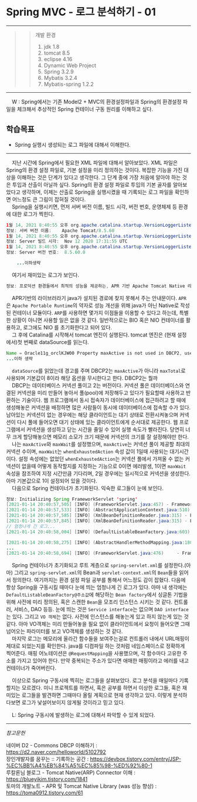# Spring MVC - 로그 분석하기 - 01

<hr/>

>>개발 환경
>>1. jdk 1.8
>>2. tomcat 8.5
>>3. eclipse 4.16
>>4. Dynamic Web Project
>>5. Spring 3.2.9
>>6. Mybatis 3.2.4
>>7. Mybatis-spring 1.2.2

<hr/>

&nbsp;&nbsp;&nbsp;&nbsp;W : Spring에서는 기존 Model2 + MVC의 환경설정파일과 Spring의 환경설정 파일을 체크해서 추상적인 Spring 컨테이너 구동 원리를 이해하고 싶다.

## 학습목표
- Spring 실행시 생성되는 로그 파일에 대해서 이해한다.
<hr/>

&nbsp;&nbsp;&nbsp;&nbsp;지난 시간에 Spring에서 필요한 XML 파일에 대해서 알아보았다. XML 파일은 Spring의 환경 설정 파일로, 기본 설정을 미리 정의하는 것이다. 복잡한 기능을 가진 대상을 이해하는 것은 단계가 있다고 생각한다. 그 단계 중에 가장 처음에 알아야 하는 것은 투입과 산출이 아닐까 싶다. Spring의 환경 설정 파일로 투입의 기본 골자를 알아보았다고 생각하며, 이제는 산출로 Spring을 실행시켰을 때 기록되는 로그 파일을 확인하면 어느정도 큰 그림이 잡혀질 것이다.  
&nbsp;&nbsp;&nbsp;&nbsp;Spring을 실행시키면, 먼저 서버 버전 이름, 빌드 시각, 버전 번호, 운영체제 등 환경에 대한 로그가 찍힌다.
```java
1월 14, 2021 8:40:55 오후 org.apache.catalina.startup.VersionLoggerListener log
정보: 서버 버전 이름:    Apache Tomcat/8.5.60
1월 14, 2021 8:40:55 오후 org.apache.catalina.startup.VersionLoggerListener log
정보: Server 빌드 시각:  Nov 12 2020 17:31:55 UTC
1월 14, 2021 8:40:55 오후 org.apache.catalina.startup.VersionLoggerListener log
정보: Server 버전 번호:  8.5.60.0

    ...이하생략
```

&nbsp;&nbsp;&nbsp;&nbsp;여기서 재미있는 로그가 보인다.

```java
정보: 프로덕션 환경들에서 최적의 성능을 제공하는, APR 기반 Apache Tomcat Native 라이브러리가, 다음 java.library.path에서 발견되지 않습니다
```

&nbsp;&nbsp;&nbsp;&nbsp;APR기반의 라이브러라기 java가 설치된 경로에 찾지 못해서 주는 안내문이다. `APR`은 `Apache Portable Runtime`의 약자로 성능 개선을 위해 java가 아닌 Native로 작성된 컨테이너 모듈이다. `ARP`를 사용하면 몇가지 이점들을 이용할 수 있다고 하는데, 특별한 상황이 아니면 사용할 일은 없을 것 같다. 일반적으로는 BIO 혹은 NIO 컨테이너를 활용하고, 로그에도 NIO 를 초기화한다고 되어 있다.  
&nbsp;&nbsp;&nbsp;&nbsp;그 후에 Catalina를 시작해서 tomcat 엔진이 실행된다. tomcat 엔진은 (현재 설정에서)첫 번째로 dataSource를 읽는다.  

```java
Name = Oracle11g_orclKJW00 Property maxActive is not used in DBCP2, use maxTotal instead. maxTotal default value is 8. You have set value of "100" for "maxActive" property, which is being ignored.
...이하 생략
```

&nbsp;&nbsp;&nbsp;&nbsp;`dataSource`를 읽었는데 경고를 주며 DBCP2는 `maxActive`가 아니라 `maxTotal`로 사용되며 기본값이 8이라 해당 옵션을 무시한다고 한다. DBCP2는 뭘까  
&nbsp;&nbsp;&nbsp;&nbsp;DBCP는 데이터베이스 커넥션 풀이고 2는 버전이다. 커넥션 풀은 데이터베이스와 연결된 커넥션을 미리 만들어 놓아서 풀(pool)에 저장해두고 있다가 필요할때 사용하고 반환하는 기술이다. 웹 프로그램에서 동시 접속자가 데이터베이스에 접근하려고 할 때에 생성해놓은 커넥션을 배정하면 많은 사람들이 동시에 데이터베이스에 접속할 수가 있다. 남아있는 커넥션이 없는 경우에는 해당 클라이언트는 대기 상태로 전환시켜놓으며 커넥션이 다시 풀에 들어오면 대기 상태에 있는 클라이언트에게 순서대로 제공한다. 웹 프로그램에서 커넥션을 생성하고 닫는 시간을 줄일 수 있어 실행 속도가 빨라진다. 당연히 너무 크게 할당해놓으면 메모리 소모가 크기 때문에 커넥션의 크기를 잘 설정해야만 한다.  
&nbsp;&nbsp;&nbsp;&nbsp;나는 `maxActive`와 `maxWait`를 설정했으며, `maxActive`는 커넥션 풀이 제공할 최대의 커넥션 수이며, `maxWait`는 `whenExhaustedAction` 속성 값이 1일때 사용되는 대기시간이다. 설정 속성에는 없었던 `whenExhaustedAction`는 커넥션 풀에서 가져올 수 없는 커넥션이 없을때 어떻게 동작할지를 지정하는 기능으로 0이면 에러발생, 1이면 `maxWait` 속성을 참조하여 지정 시간만큼 기다리며, 2일 경우에는 일시적으로 커넥션을 생성한다. 아마 기본값으로 1이 설정되어 있을 것이다.  
&nbsp;&nbsp;&nbsp;&nbsp;다음으로 Spring 컨테이너가 초기화된다. 익숙한 로그들이 눈에 보인다.  

```java
정보: Initializing Spring FrameworkServlet 'spring'
[2021-01-14 20:40:57,505] [INFO] (FrameworkServlet.java:457) - FrameworkServlet 'spring': initialization started
[2021-01-14 20:40:57,533] [INFO] (AbstractApplicationContext.java:510) - Refreshing WebApplicationContext for namespace 'spring-servlet': startup date [Thu Jan 14 20:40:57 KST 2021]; root of context hierarchy
[2021-01-14 20:40:57,585] [INFO] (XmlBeanDefinitionReader.java:315) - Loading XML bean definitions from ServletContext resource [/WEB-INF/spring-servlet.xml]
[2021-01-14 20:40:57,845] [INFO] (XmlBeanDefinitionReader.java:315) - Loading XML bean definitions from ServletContext resource [/WEB-INF/servlet-context.xml]
// 엄청나게 긴 로그...
[2021-01-14 20:40:58,004] [INFO] (DefaultListableBeanFactory.java:603)     - Pre-instantiating singletons in org.springframework.beans.factory.support.DefaultListableBeanFactory@162d7ec7: defining beans [mvcContentNegotiationManager,org.springframework.web.servlet.mvc.method.annotation.RequestMappingHandlerMapping#0,org.springframework.format.support.FormattingConversionServiceFactoryBean#0,org.springframework.web.servlet.mvc.method.annotation.RequestMappingHandlerAdapter#0,org.springframework.web.servlet.handler.MappedInterceptor#0,org.springframework.web.servlet.mvc.method.annotation.ExceptionHandlerExceptionResolver#0,org.springframework.web.servlet.mvc.annotation.ResponseStatusExceptionResolver#0,org.springframework.web.servlet.mvc.support.DefaultHandlerExceptionResolver#0,org.springframework.web.servlet.handler.BeanNameUrlHandlerMapping,org.springframework.web.servlet.mvc.HttpRequestHandlerAdapter,org.springframework.web.servlet.mvc.SimpleControllerHandlerAdapter,boardController,boardDAOImpl,boardServiceImpl,chabunDAOImpl,chabunServiceImpl,testUrlController,rboardController,rboardDAOImpl,rboardServiceImpl,org.springframework.context.annotation.internalConfigurationAnnotationProcessor,org.springframework.context.annotation.internalAutowiredAnnotationProcessor,org.springframework.context.annotation.internalRequiredAnnotationProcessor,org.springframework.context.annotation.internalCommonAnnotationProcessor,org.springframework.web.servlet.view.UrlBasedViewResolver#0,dataSource,sqlSessionFactory,transactionManager,org.mybatis.spring.mapper.MapperScannerConfigurer#0,org.springframework.context.annotation.ConfigurationClassPostProcessor.importAwareProcessor,boardDAO,chabunDAO,rboardDAO]; root of factory hierarchy

[2021-01-14 20:40:58,275] [INFO] (AbstractHandlerMethodMapping.java:180)     - Mapped "{[/boardInsert],methods=[POST],params=[],headers=[],consumes=[],produces=[],custom=[]}" onto public java.lang.String a.b.c.com.board.controller.BoardController.boardInsert(javax.servlet.http.HttpServletRequest)
...
[2021-01-14 20:40:58,694] [INFO] (FrameworkServlet.java:476)     - FrameworkServlet 'spring': initialization completed in 1186 ms
```

&nbsp;&nbsp;&nbsp;&nbsp;Spring 컨테이너가 초기화되고 루트 계층으로 `spring-servlet.xml`를 설정한다.(아마) 그리고 `spring-servlet.xml`의 Bean과 `servlet-context.xml`의 `Bean`들을 읽어서 정의한다. 여기까지는 환경 설정 파일 공부를 통해서 어느정도 감이 잡혔다. 다음에 항상 Spring을 구동시킬 때마다 눈에 띄는 엄청나게 긴 로그가 있다. 아마 내 생각에는 `DefaultListableBeanFactory@주소값`에 해당하는 `Bean factory`에서 싱글톤 기법을 위해 사전에 미리 정의된, 혹은 스캔한 `Bean`을 모조리 인스턴스 시키는 것 같다. 컨트롤러, 서비스, DAO 등등. 눈에 띄는 것은 `Service interface`는 없으며 `DAO interface`는 있다. 그리고 `VO 객체`는 없다. 사전에 인스턴스를 해놓는게 있고 하지 않는게 있는 것 같다. 아마 VO객체는 미리 만들어놓을 필요 없이 클라이언트에서 요청이 들어오면 그때 넘어오는 파라미터를 보고 VO객체를 생성하는 것 같다.  
&nbsp;&nbsp;&nbsp;&nbsp;마지막 로그는 메모리에 올라간 함수들을 보여주는걸로 컨트롤러 내에서 URL매핑이 제대로 되었는지를 확인한다. java를 디컴파일 하는 것처럼 네임스페이스로 정확하게 찍어준다. 매핑 어노테이션은 `@RequestMapping`을 사용했으며, 각 함수마다 고유한 주소를 가지고 있어야 한다. 만약 중복되는 주소가 있다면 애매한 매핑이라고 에러를 내고 컨테이너가 죽어버린다.  

&nbsp;&nbsp;&nbsp;&nbsp;이상으로 Spring 구동시에 찍히는 로그들을 살펴보았다. 로그 분석을 매일마다 기록할지는 모르겠다. 미니 프로젝트를 하면서, 혹은 공부를 하면서 이상한 로그들, 혹은 재미있는 로그들을 발견하면 그때마다 올릴 계획으로 현재 생각하고 있다. 이렇게 분석하다보면 로그가 낯설어보이지 않게될 것이라고 믿고 있다.

&nbsp;&nbsp;&nbsp;&nbsp;L: Spring 구동시에 발생하는 로그에 대해서 파악할 수 있게 되었다.

<hr/>

_참고문헌_

네이버 D2 - Commons DBCP 이해하기 : <https://d2.naver.com/helloworld/5102792>  
장인개발자를 꿈꾸는 :: 기록하는 공간 : <https://devbox.tistory.com/entry/JSP-%EC%BB%A4%EB%84%A5%EC%85%98-%ED%92%80-1>  
루칼론님 블로그 - Tomcat Native(ARP) Connector 이해 : <https://blueyikim.tistory.com/1841>  
토마의 개발노트 - APR 및 Tomcat Native Library (was 성능 향상) : <https://toma0912.tistory.com/61>  
